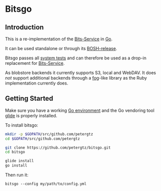 Bitsgo
=======

Introduction
-------------

This is a re-implementation of the [Bits-Service](https://github.com/cloudfoundry-incubator/bits-service) in [Go](https://golang.org).

It can be used standalone or through its [BOSH-release](https://github.com/petergtz/bits-service-release).

Bitsgo passes all [system tests](https://github.com/petergtz/bits-service-release/tree/master/spec) and can therefore be used as a drop-in replacement for [Bits-Service](https://github.com/cloudfoundry-incubator/bits-service).


As blobstore backends it currently supports S3, local and WebDAV. It does *not* support additional backends through a [fog](http://fog.io/)-like library as the Ruby implementation currently does.

Getting Started
----------------

Make sure you have a working [Go environment](https://golang.org/doc/install) and the Go vendoring tool [glide]() is properly installed.

To install bitsgo:

```bash
mkdir -p $GOPATH/src/github.com/petergtz
cd $GOPATH/src/github.com/petergtz

git clone https://github.com/petergtz/bitsgo.git
cd bitsgo

glide install
go install
```

Then run it:

```
bitsgo --config my/path/to/config.yml
```
